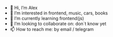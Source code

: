 - 👋 Hi, I’m Alex
- 👀 I’m interested in frontend, music, cars, books
- 🌱 I’m currently learning frontend(js)
- 💞️ I’m looking to collaborate on: don`t know yet
- 📫 How to reach me: by email / telegram

<!---
stibium-a/stibium-a is a ✨ special ✨ repository because its `README.md` (this file) appears on your GitHub profile.
You can click the Preview link to take a look at your changes.
--->
